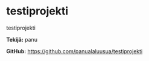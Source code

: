 # testiprojekti

testiprojekti

**Tekijä:** panu

**GitHub:** https://github.com/panualaluusua/testiprojekti
